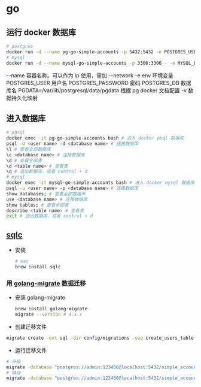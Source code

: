# go

## 运行 docker 数据库

``` sh
# postgres
docker run -d --name pg-go-simple-accounts -p 5432:5432 -e POSTGRES_USER=admin -e POSTGRES_PASSWORD=123456 -e POSTGRES_DB=simple_accounts_dev -e PGDATA=/var/lib/postgresql/data/pgdata -v pg-go-simple-accounts-data:/var/lib/postgresql/data postgres:14
# mysql
docker run -d --name mysql-go-simple-accounts -p 3306:3306 - -e MYSQL_DATABASE=simple_accounts_dev -e MYSQL_USER=jay -e MYSQL_PASSWORD=123456 -e MYSQL_ROOT_PASSWORD=123456 -v mysql-go-simple-accounts-data:/var/lib/mysql mysql:8 --character-set-server=utf8mb4 --collation-server=utf8mb4_unicode_ci
```

--name 容器名称。可以作为 ip 使用，需加 --network
-e env 环境变量
  POSTGRES_USER 用户名
  POSTGRES_PASSWORD 密码
  POSTGRES_DB 数据库名
  PGDATA=/var/lib/postgresql/data/pgdata 根据 pg docker 文档配置
-v 数据持久化映射

## 进入数据库

``` sh
# pgsql
docker exec -it pg-go-simple-accounts bash # 进入 docker psql 数据库
psql -U <user name> -d <database name> # 连接数据库
\l # 查看全部数据库
\c <database name> # 连接数据库
\d # 查看全部表
\d <table name> # 查看表
\q # 退出数据库，或者 control + d
# mysql
docker exec -it mysql-go-simple-accounts bash # 进入 docker mysql 数据库
psql -u <user name> -p <database name> # 连接数据库
show databases; # 查看全部数据库
use <database name> # 连接数据库
show tables; # 查看全部表
describe <table name> # 查看表
exit # 退出数据库，或者 control + d
```

## [sqlc](https://docs.sqlc.dev/)

- 安装

  ``` sh
  # mac
  brew install sqlc
  ```

### 用 [golang-migrate](https://github.com/golang-migrate/migrate) 数据迁移

- 安装 golang-migrate

  ``` sh
  brew install golang-migrate
  migrate --version # 4.x.x
  ```

- 创建迁移文件

``` sh
migrate create -ext sql -dir config/migrations -seq create_users_table
```

- 运行迁移文件

``` sh
# 升级
migrate -database "postgres://admin:123456@localhost:5432/simple_accounts_dev?sslmode=disable" -source "file://$(pwd)/config/migrations" up
# 降级
migrate -database "postgres://admin:123456@localhost:5432/simple_accounts_dev?sslmode=disable" -source "file://$(pwd)/config/migrations" down 1
```
